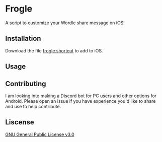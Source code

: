 # Frogle

A script to customize your Wordle share message on iOS!

## Installation

Download the file [frogle.shortcut](https://github.com/leobrunette/Frogle/raw/main/frogle.shortcut) to add to iOS.

## Usage



## Contributing

I am looking into making a Discord bot for PC users and other options for Android. Please open an issue if you have experience you'd like to share and use to help contribute.

## Liscense
[GNU General Public License v3.0](https://choosealicense.com/licenses/gpl-3.0/)

